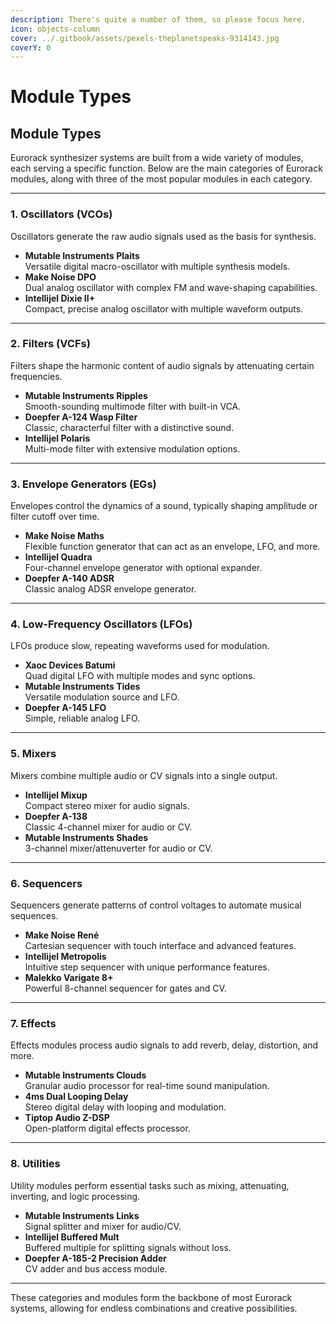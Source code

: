 ```yaml
---
description: There's quite a number of them, so please focus here.
icon: objects-column
cover: ../.gitbook/assets/pexels-theplanetspeaks-9314143.jpg
coverY: 0
---
```


# Module Types

## Module Types

Eurorack synthesizer systems are built from a wide variety of modules, each serving a specific function. Below are the main categories of Eurorack modules, along with three of the most popular modules in each category.

***

### 1. Oscillators (VCOs)

Oscillators generate the raw audio signals used as the basis for synthesis.

* **Mutable Instruments Plaits**\
  Versatile digital macro-oscillator with multiple synthesis models.
* **Make Noise DPO**\
  Dual analog oscillator with complex FM and wave-shaping capabilities.
* **Intellijel Dixie II+**\
  Compact, precise analog oscillator with multiple waveform outputs.

***

### 2. Filters (VCFs)

Filters shape the harmonic content of audio signals by attenuating certain frequencies.

* **Mutable Instruments Ripples**\
  Smooth-sounding multimode filter with built-in VCA.
* **Doepfer A-124 Wasp Filter**\
  Classic, characterful filter with a distinctive sound.
* **Intellijel Polaris**\
  Multi-mode filter with extensive modulation options.

***

### 3. Envelope Generators (EGs)

Envelopes control the dynamics of a sound, typically shaping amplitude or filter cutoff over time.

* **Make Noise Maths**\
  Flexible function generator that can act as an envelope, LFO, and more.
* **Intellijel Quadra**\
  Four-channel envelope generator with optional expander.
* **Doepfer A-140 ADSR**\
  Classic analog ADSR envelope generator.

***

### 4. Low-Frequency Oscillators (LFOs)

LFOs produce slow, repeating waveforms used for modulation.

* **Xaoc Devices Batumi**\
  Quad digital LFO with multiple modes and sync options.
* **Mutable Instruments Tides**\
  Versatile modulation source and LFO.
* **Doepfer A-145 LFO**\
  Simple, reliable analog LFO.

***

### 5. Mixers

Mixers combine multiple audio or CV signals into a single output.

* **Intellijel Mixup**\
  Compact stereo mixer for audio signals.
* **Doepfer A-138**\
  Classic 4-channel mixer for audio or CV.
* **Mutable Instruments Shades**\
  3-channel mixer/attenuverter for audio or CV.

***

### 6. Sequencers

Sequencers generate patterns of control voltages to automate musical sequences.

* **Make Noise René**\
  Cartesian sequencer with touch interface and advanced features.
* **Intellijel Metropolis**\
  Intuitive step sequencer with unique performance features.
* **Malekko Varigate 8+**\
  Powerful 8-channel sequencer for gates and CV.

***

### 7. Effects

Effects modules process audio signals to add reverb, delay, distortion, and more.

* **Mutable Instruments Clouds**\
  Granular audio processor for real-time sound manipulation.
* **4ms Dual Looping Delay**\
  Stereo digital delay with looping and modulation.
* **Tiptop Audio Z-DSP**\
  Open-platform digital effects processor.

***

### 8. Utilities

Utility modules perform essential tasks such as mixing, attenuating, inverting, and logic processing.

* **Mutable Instruments Links**\
  Signal splitter and mixer for audio/CV.
* **Intellijel Buffered Mult**\
  Buffered multiple for splitting signals without loss.
* **Doepfer A-185-2 Precision Adder**\
  CV adder and bus access module.

***

These categories and modules form the backbone of most Eurorack systems, allowing for endless combinations and creative possibilities.
